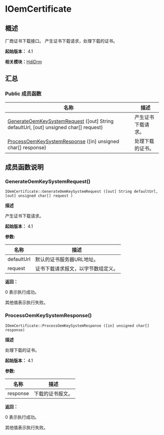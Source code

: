 # IOemCertificate


## 概述

厂商证书下载接口。 产生证书下载请求，处理下载的证书。

**起始版本：** 4.1

**相关模块：**[HdiDrm](_hdi_drm.md)


## 汇总


### Public 成员函数

| 名称 | 描述 | 
| -------- | -------- |
| [GenerateOemKeySystemRequest](#generateoemkeysystemrequest) ([out] String defaultUrl, [out] unsigned char[] request) | 产生证书下载请求。  | 
| [ProcessOemKeySystemResponse](#processoemkeysystemresponse) ([in] unsigned char[] response) | 处理下载的证书。  | 


## 成员函数说明


### GenerateOemKeySystemRequest()

```
IOemCertificate::GenerateOemKeySystemRequest ([out] String defaultUrl, [out] unsigned char[] request )
```
**描述**

产生证书下载请求。

**起始版本：** 4.1

**参数:**

| 名称 | 描述 | 
| -------- | -------- |
| defaultUrl | 默认的证书服务器URL地址。  | 
| request | 证书下载请求报文，以字节数组定义。 | 

**返回：**

0 表示执行成功。

其他值表示执行失败。


### ProcessOemKeySystemResponse()

```
IOemCertificate::ProcessOemKeySystemResponse ([in] unsigned char[] response)
```
**描述**

处理下载的证书。

**起始版本：** 4.1

**参数:**

| 名称 | 描述 | 
| -------- | -------- |
| response | 下载的证书报文。 | 

**返回：**

0 表示执行成功。

其他值表示执行失败。
